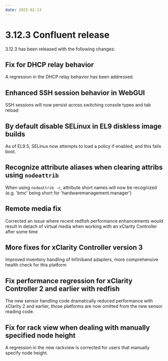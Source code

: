 ```yaml
---
date: 2025-02-13
---
```


# 3.12.3 Confluent release

3.12.3 has been released with the following changes:
<!-- more -->

## Fix for DHCP relay behavior

A regression in the DHCP relay behavior has been addressed.

## Enhanced SSH session behavior in WebGUI

SSH sessions will now persist across switching console types and tab reload

## By default disable SELinux in EL9 diskless image builds

As of EL9.5, SELinux now attempts to load a policy if enabled, and this fails boot.

## Recognize attribute aliases when clearing attribs using `nodeattrib`

When using `nodeattrib -c`, attribute short names will now be recognized (e.g. 'bmc' being short for 'hardwaremanagement.manager')

## Remote media fix

Corrected an issue where recent redfish performance enhancements would result in detach of virtual media when working with an xClarity Controller after some time

## More fixes for xClarity Controller version 3

Improved inventory handling of Infiniband adapters, more comprehensive health check for this platform

## Fix performance regression for xClarity Controller 2 and earlier with redfish

The new sensor handling code dramatically reduced performance with xClarity 2 and earlier, those platforms are now omitted from the new sensor reading code.

## Fix for rack view when dealing with manually specified node height

A regression in the new rackview is corrected for users that manually specify node height.



